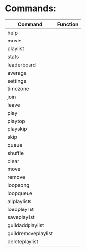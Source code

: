 # Commands:

Command             | Function
--------------------|----------
help                |    
music               |
playlist            |
stats               |
leaderboard         |
average             |
settings            |
timezone            |
join                |
leave               |
play                |
playtop             |   
playskip            |   
skip                |
queue               |
shuffle             |
clear               |
move                |
remove              |
loopsong            |
loopqueue           |
allplaylists        |
loadplaylist        |
saveplaylist        |
guildaddplaylist    |
guildremoveplaylist |
deleteplaylist      |
